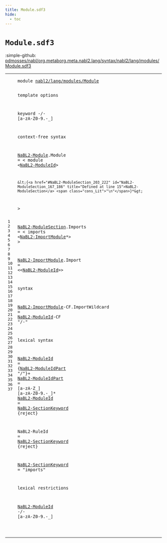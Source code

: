 ```yaml
---
title: Module.sdf3
hide:
  - toc
---
```


# `Module.sdf3`

:simple-github: [pdmosses/nabl/org.metaborg.meta.nabl2.lang/syntax/nabl2/lang/modules/Module.sdf3]

[pdmosses/nabl/org.metaborg.meta.nabl2.lang/syntax/nabl2/lang/modules/Module.sdf3]: https://github.com/pdmosses/nabl/blob/master/org.metaborg.meta.nabl2.lang/syntax/nabl2/lang/modules/Module.sdf3 "The source file on GitHub"

<div class="sdf3"><table class="highlighttable"><tbody><tr><td class="linenos"><div class="linenodiv"><pre><span></span>1
2
3
4
5
6
7
8
9
10
11
12
13
14
15
16
17
18
19
20
21
22
23
24
25
26
27
28
29
30
31
32
33
34
35
36
37
</pre></div></td>
<td class="code"><pre><code><span class="keyword">module</span> <a href="../../Main.sdf3/#nabl2/lang/modules/Module_60_85" id="nabl2/lang/modules/Module_7_32" title="Referenced at ../../Main.sdf3 line 6; ../../../../NaBL2Lang.sdf3 line 6">nabl2/lang/modules/Module</a>

<span class="keyword">template options</span>

  <span class="keyword">keyword</span> -/- [<span class="cons_Regular">a</span>-<span class="cons_Regular">z</span><span class="cons_Regular">A</span>-<span class="cons_Regular">Z</span><span class="cons_Regular">0</span>-<span class="cons_Regular">9</span>\.\-\_]

<span class="keyword">context-free syntax</span>

  <a href="../../../../NaBL2Lang.sdf3/#NaBL2-Module_136_148" id="NaBL2-Module_108_120" title="Referenced at ../../../../NaBL2Lang.sdf3 line 11">NaBL2-Module</a>.<span class="cons_Constructor"><span id="Module_121_127" title="Not referenced locally, nor via imports">Module</span></span> = &lt;
    <span class="cons_String">module</span> &lt;<a href="#NaBL2-ModuleId_417_431" id="NaBL2-ModuleId_144_158" title="Defined at line 27, 29">NaBL2-ModuleId</a>&gt;

    &lt;{<a href="#NaBL2-ModuleSection_203_222" id="NaBL2-ModuleSection_167_186" title="Defined at line 15">NaBL2-ModuleSection</a> <span class="cons_Lit">"\n"</span>}*&gt;
  &gt;
 
  <a href="#NaBL2-ModuleSection_167_186" id="NaBL2-ModuleSection_203_222" title="Referenced at line 12">NaBL2-ModuleSection</a>.<span class="cons_Constructor"><span id="Imports_223_230" title="Not referenced locally, nor via imports">Imports</span></span> = &lt;
    <span class="cons_String">imports</span> &lt;<a href="#NaBL2-ImportModule_277_295" id="NaBL2-ImportModule_248_266" title="Defined at line 19, 23">NaBL2-ImportModule</a>*&gt;
  &gt;
 
  <a href="#NaBL2-ImportModule_248_266" id="NaBL2-ImportModule_277_295" title="Referenced at line 16">NaBL2-ImportModule</a>.<span class="cons_Constructor"><span id="Import_296_302" title="Not referenced locally, nor via imports">Import</span></span> = &lt;&lt;<a href="#NaBL2-ModuleId_417_431" id="NaBL2-ModuleId_307_321" title="Defined at line 27, 29">NaBL2-ModuleId</a>&gt;&gt; 

<span class="keyword">syntax</span>

  <a href="#NaBL2-ImportModule_248_266" id="NaBL2-ImportModule_336_354" title="Referenced at line 16">NaBL2-ImportModule</a><span class="keyword">-CF</span>.<span class="cons_Constructor"><span id="ImportWildcard_358_372" title="Not referenced locally, nor via imports">ImportWildcard</span></span> = <a href="#NaBL2-ModuleId_417_431" id="NaBL2-ModuleId_375_389" title="Defined at line 27, 29">NaBL2-ModuleId</a><span class="keyword">-CF</span> <span class="cons_Lit">"/-"</span>

<span class="keyword">lexical syntax</span>

  <a href="#NaBL2-ModuleId_144_158" id="NaBL2-ModuleId_417_431" title="Referenced at line 10, 19, 23, 37">NaBL2-ModuleId</a> = {<a href="#NaBL2-ModuleIdPart_462_480" id="NaBL2-ModuleIdPart_435_453" title="Defined at line 28">NaBL2-ModuleIdPart</a> <span class="cons_Lit">"/"</span>}+
  <a href="#NaBL2-ModuleIdPart_435_453" id="NaBL2-ModuleIdPart_462_480" title="Referenced at line 27">NaBL2-ModuleIdPart</a> = [<span class="cons_Regular">a</span>-<span class="cons_Regular">z</span><span class="cons_Regular">A</span>-<span class="cons_Regular">Z</span>\_] [<span class="cons_Regular">a</span>-<span class="cons_Regular">z</span><span class="cons_Regular">A</span>-<span class="cons_Regular">Z</span><span class="cons_Regular">0</span>-<span class="cons_Regular">9</span>\.\-\_]*
  <a href="#NaBL2-ModuleId_144_158" id="NaBL2-ModuleId_515_529" title="Referenced at line 10, 19, 23, 37">NaBL2-ModuleId</a> = <a href="#NaBL2-SectionKeyword_617_637" id="NaBL2-SectionKeyword_532_552" title="Defined at line 33">NaBL2-SectionKeyword</a> {<span class="keyword">reject</span>}
  
  <span id="NaBL2-RuleId_567_579" title="Not referenced locally, nor via imports">NaBL2-RuleId</span> = <a href="#NaBL2-SectionKeyword_617_637" id="NaBL2-SectionKeyword_582_602" title="Defined at line 33">NaBL2-SectionKeyword</a> {<span class="keyword">reject</span>}
  
  <a href="#NaBL2-SectionKeyword_532_552" id="NaBL2-SectionKeyword_617_637" title="Referenced at line 29, 31">NaBL2-SectionKeyword</a> = <span class="cons_Lit">"imports"</span>

<span class="keyword">lexical restrictions</span>

  <a href="#NaBL2-ModuleId_417_431" id="NaBL2-ModuleId_675_689" title="Defined at line 27, 29">NaBL2-ModuleId</a> -/- [<span class="cons_Regular">a</span>-<span class="cons_Regular">z</span><span class="cons_Regular">A</span>-<span class="cons_Regular">Z</span><span class="cons_Regular">0</span>-<span class="cons_Regular">9</span>\.\-\_]


</code></pre></td></tr></tbody></table></div>